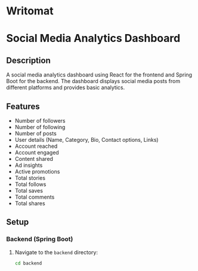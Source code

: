 # Writomat
# Social Media Analytics Dashboard

## Description
A social media analytics dashboard using React for the frontend and Spring Boot for the backend. The dashboard displays social media posts from different platforms and provides basic analytics.

## Features
- Number of followers
- Number of following
- Number of posts
- User details (Name, Category, Bio, Contact options, Links)
- Account reached
- Account engaged
- Content shared
- Ad insights
- Active promotions
- Total stories
- Total follows
- Total saves
- Total comments
- Total shares

## Setup

### Backend (Spring Boot)

1. Navigate to the `backend` directory:
   ```bash
   cd backend

